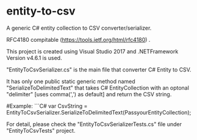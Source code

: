 # entity-to-csv
A generic C# entity collection to CSV converter/serializer.

RFC4180 compitable (https://tools.ietf.org/html/rfc4180) .

This project is created using Visual Studio 2017 and .NETFramework Version v4.6.1 is used.

"EntityToCsvSerializer.cs" is the main file that converter C# Entity to CSV. 

It has only one public static generic method named "SerializeToDelimitedText<T>" that takes C# EntityCollection with an optonal "delimiter" [uses comma(',') as default] and return the CSV string.

#Example:
	```C#
	var CsvString = EntityToCsvSerializer.SerializeToDelimitedText(PassyourEntityCollection);
	
For detail, please check the "EntityToCsvSerializerTests.cs" file under "EntityToCsvTests" project.

	

